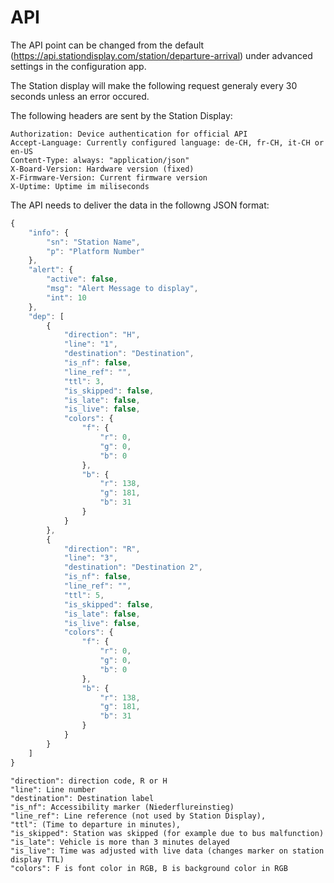 # API

The API point can be changed from the default (https://api.stationdisplay.com/station/departure-arrival) under advanced settings in the configuration app. 

The Station display will make the following request generaly every 30 seconds unless an error occured.

The following headers are sent by the Station Display:
```
Authorization: Device authentication for official API
Accept-Language: Currently configured language: de-CH, fr-CH, it-CH or en-US
Content-Type: always: "application/json"
X-Board-Version: Hardware version (fixed)
X-Firmware-Version: Current firmware version
X-Uptime: Uptime im miliseconds
```

The API needs to deliver the data in the followng JSON format:
```javascript
{
    "info": {
        "sn": "Station Name",
        "p": "Platform Number"
    },
    "alert": {
        "active": false,
        "msg": "Alert Message to display",
        "int": 10
    },
    "dep": [
        {
            "direction": "H",
            "line": "1",
            "destination": "Destination",
            "is_nf": false,
            "line_ref": "",
            "ttl": 3,
            "is_skipped": false,
            "is_late": false,
            "is_live": false,
            "colors": {
                "f": {
                    "r": 0,
                    "g": 0,
                    "b": 0
                },
                "b": {
                    "r": 138,
                    "g": 181,
                    "b": 31
                }
            }
        },
        {
            "direction": "R",
            "line": "3",
            "destination": "Destination 2",
            "is_nf": false,
            "line_ref": "",
            "ttl": 5,
            "is_skipped": false,
            "is_late": false,
            "is_live": false,
            "colors": {
                "f": {
                    "r": 0,
                    "g": 0,
                    "b": 0
                },
                "b": {
                    "r": 138,
                    "g": 181,
                    "b": 31
                }
            }
        }
    ]
}
```

```
"direction": direction code, R or H
"line": Line number
"destination": Destination label
"is_nf": Accessibility marker (Niederflureinstieg)
"line_ref": Line reference (not used by Station Display),
"ttl": (Time to departure in minutes),
"is_skipped": Station was skipped (for example due to bus malfunction)
"is_late": Vehicle is more than 3 minutes delayed
"is_live": Time was adjusted with live data (changes marker on station display TTL)
"colors": F is font color in RGB, B is background color in RGB
```